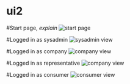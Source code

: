 # ui2

#Start page, *explain*
![start page](https://github.com/2dv612-team-1/ui2/blob/master/Start%20page.png "Login/Register")


#Logged in as sysadmin
![sysadmin view](https://github.com/2dv612-team-1/ui2/blob/master/Sysadmin%20view.png "sysadmin")


#Logged in as company
![company view](https://github.com/2dv612-team-1/ui2/blob/master/Company%20view.png "company")

#Logged in as representative
![company view](https://github.com/2dv612-team-1/ui2/blob/master/Representative%20view.png "representative")

#Logged in as consumer
![consumer view](https://github.com/2dv612-team-1/ui2/blob/master/Consumer%20view%20.png "consumer")

